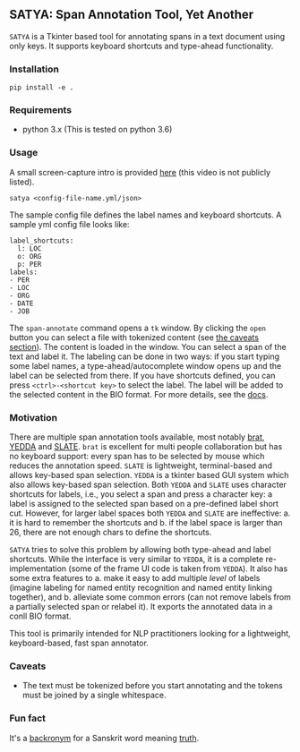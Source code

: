 ## SATYA: Span Annotation Tool, Yet Another

`SATYA` is a Tkinter based tool for annotating spans in a text document using only keys. It supports keyboard shortcuts and type-ahead functionality. 

### Installation

```
pip install -e .
```

### Requirements

-  python 3.x (This is tested on python 3.6)

### Usage

A small screen-capture intro is provided [here](https://youtu.be/50y_7i4x8u4) (this video is not publicly listed).

```
satya <config-file-name.yml/json>
```

The sample config file defines the label names and keyboard shortcuts. A sample yml config file looks like:

```
label_shortcuts:
  l: LOC
  o: ORG
  p: PER
labels:
- PER
- LOC
- ORG
- DATE
- JOB  
```

The `span-annotate` command opens a `tk` window. By clicking the `open` button you can select a file with tokenized content (see [the caveats section](#caveats)). The content is loaded in the window. You can select a span of the text and label it. The labeling can be done in two ways: if you start typing some label names, a type-ahead/autocomplete window opens up and the label can be selected from there. If you have shortcuts defined, you can press `<ctrl>-<shortcut key>` to select the label. The label will be added to the selected content in the BIO format. For more details, see the [docs](docs/README.md).

### Motivation

There are multiple span annotation tools available, most notably [brat](https://brat.nlplab.org), [YEDDA](https://github.com/jiesutd/YEDDA) and [SLATE](http://jkk.name/slate/). `brat` is excellent for multi people collaboration but has no keyboard support: every span has to be selected by mouse which reduces the annotation speed. `SLATE` is lightweight, terminal-based and allows key-based span selection. `YEDDA` is a tkinter based GUI system which also allows key-based span selection. Both `YEDDA` and `SLATE` uses character shortcuts for labels, i.e., you select a span and press a character key: a label is assigned to the selected span based on a pre-defined label short cut. However, for larger label spaces both `YEDDA` and `SLATE` are ineffective: a. it is hard to remember the shortcuts and b. if the label space is larger than 26, there are not enough chars to define the shortcuts.

`SATYA` tries to solve this problem by allowing both type-ahead and label shortcuts. While the interface is very similar to `YEDDA`, it is a complete re-implementation (some of the frame UI code is taken from `YEDDA`). It also has some extra features to a. make it easy to add multiple _level_ of labels (imagine labeling for named entity recognition and named entity linking together), and b. alleviate some common errors (can not remove labels from a partially selected span or relabel it). It exports the annotated data in a conll BIO format. 

This tool is primarily intended for NLP practitioners looking for a lightweight, keyboard-based, fast span annotator.
  
### Caveats                                      

-  The text must be tokenized before you start annotating and the tokens must be joined by a single whitespace.

### Fun fact
It's a [backronym](https://en.wikipedia.org/wiki/Backronym) for a Sanskrit word meaning [truth](https://en.wikipedia.org/wiki/Satya). 